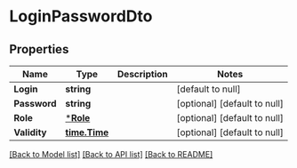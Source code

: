 # LoginPasswordDto

## Properties
Name | Type | Description | Notes
------------ | ------------- | ------------- | -------------
**Login** | **string** |  | [default to null]
**Password** | **string** |  | [optional] [default to null]
**Role** | [***Role**](Role.md) |  | [optional] [default to null]
**Validity** | [**time.Time**](time.Time.md) |  | [optional] [default to null]

[[Back to Model list]](../README.md#documentation-for-models) [[Back to API list]](../README.md#documentation-for-api-endpoints) [[Back to README]](../README.md)

